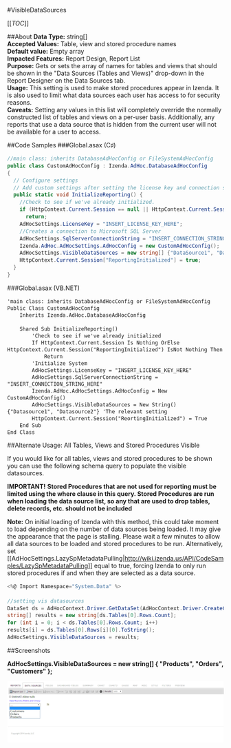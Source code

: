 #VisibleDataSources

[[_TOC_]]

##About
**Data Type:** string[]  
**Accepted Values:** Table, view and stored procedure names   
**Default value:** Empty array  
**Impacted Features:** Report Design, Report List  
**Purpose:** Gets or sets the array of names for tables and views that should be shown in the "Data Sources (Tables and Views)" drop-down in the Report Designer on the Data Sources tab.  
**Usage:** This setting is used to make stored procedures appear in Izenda. It is also used to limit what data sources each user has access to for security reasons.  
**Caveats:** Setting any values in this list will completely override the normally constructed list of tables and views on a per-user basis. Additionally, any reports that use a data source that is hidden from the current user will not be available for a user to access.  

##Code Samples
###Global.asax (C♯)

```csharp
//main class: inherits DatabaseAdHocConfig or FileSystemAdHocConfig
public class CustomAdHocConfig : Izenda.AdHoc.DatabaseAdHocConfig
{
  // Configure settings
  // Add custom settings after setting the license key and connection string by overriding the ConfigureSettings() method
  public static void InitializeReporting() {
    //Check to see if we've already initialized.
    if (HttpContext.Current.Session == null || HttpContext.Current.Session["ReportingInitialized"] != null)
      return;
    AdHocSettings.LicenseKey = "INSERT_LICENSE_KEY_HERE";
    //Creates a connection to Microsoft SQL Server
    AdHocSettings.SqlServerConnectionString = "INSERT_CONNECTION_STRING_HERE";
    Izenda.AdHoc.AdHocSettings.AdHocConfig = new CustomAdHocConfig();
    AdHocSettings.VisibleDataSources = new string[] {"DataSource1", "DataSource2"}; //The relevant setting
    HttpContext.Current.Session["ReportingInitialized"] = true;
  }
}
```

###Global.asax (VB.NET)

```visualbasic
'main class: inherits DatabaseAdHocConfig or FileSystemAdHocConfig
Public Class CustomAdHocConfig
    Inherits Izenda.AdHoc.DatabaseAdHocConfig

    Shared Sub InitializeReporting()
        'Check to see if we've already initialized
        If HttpContext.Current.Session Is Nothing OrElse HttpContext.Current.Session("ReportingInitialized") IsNot Nothing Then
            Return
        'Initialize System
        AdHocSettings.LicenseKey = "INSERT_LICENSE_KEY_HERE"
        AdHocSettings.SqlServerConnectionString = "INSERT_CONNECTION_STRING_HERE"
        Izenda.AdHoc.AdHocSettings.AdHocConfig = New CustomAdHocConfig()
        AdHocSettings.VisibleDataSources = New String() {"Datasource1", "Datasource2"} 'The relevant setting
        HttpContext.Current.Session("ReortingInitialized") = True
    End Sub
End Class
```

##Alternate Usage: All Tables, Views and Stored Procedures Visible 

If you would like for all tables, views and stored procedures to be shown you can use the following schema query to populate the visible datasources. 

**IMPORTANT!**
**Stored Procedures that are not used for reporting must be limited using the where clause in this query. Stored Procedures are run when loading the data source list, so any that are used to drop tables, delete records, etc. should not be included**
  
**Note:** On initial loading of Izenda with this method, this could take moment to load depending on the number of data sources being loaded. It may give the appearance that the page is stalling. Please wait a few minutes to allow all data sources to be loaded and stored procedures to be run.  Alternatively, set [[AdHocSettings.LazySpMetadataPulling|http://wiki.izenda.us/API/CodeSamples/LazySpMetadataPulling]] equal to true, forcing Izenda to only run stored procedures if and when they are selected as a data source.

```csharp
<%@ Import Namespace="System.Data" %>

//setting vis datasources
DataSet ds = AdHocContext.Driver.GetDataSet(AdHocContext.Driver.CreateCommand("select * from sys.objects where type in ('U','P','V')"));
string[] results = new string[ds.Tables[0].Rows.Count];
for (int i = 0; i < ds.Tables[0].Rows.Count; i++)
results[i] = ds.Tables[0].Rows[i][0].ToString();
AdHocSettings.VisibleDataSources = results;
```

##Screenshots

**AdHocSettings.VisibleDataSources = new string[] { "Products", "Orders", "Customers" };**

![VisibleDataSources = new string[] {"Products", "Orders", "Customers" };](/API/CodeSamples/VisibleDataSources/VisibleDataSources.png)
